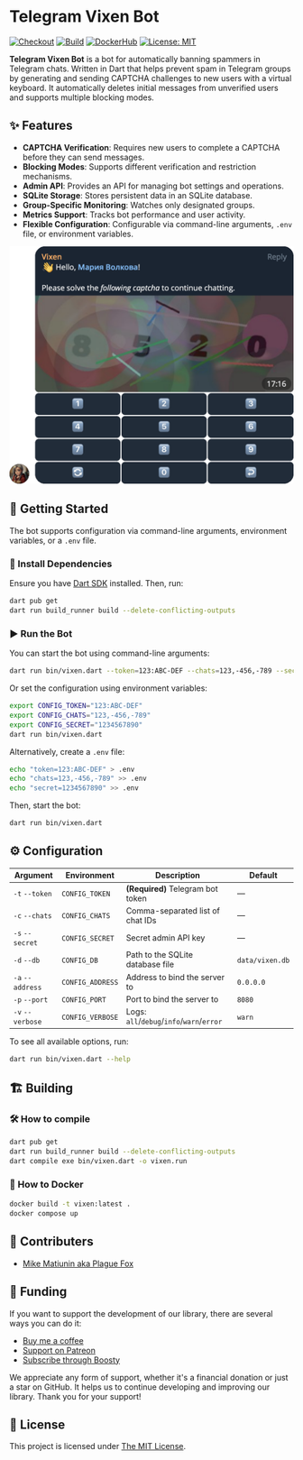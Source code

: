 # Telegram Vixen Bot

[![Checkout](https://github.com/PlugFox/vixen/actions/workflows/checkout.yml/badge.svg)](https://github.com/PlugFox/vixen/actions)
[![Build](https://github.com/PlugFox/vixen/actions/workflows/build.yml/badge.svg)](https://github.com/PlugFox/vixen/actions)
[![DockerHub](https://img.shields.io/docker/pulls/plugfox/vixen)](https://hub.docker.com/r/plugfox/vixen)
[![License: MIT](https://img.shields.io/badge/license-MIT-purple.svg)](https://opensource.org/licenses/MIT)

**Telegram Vixen Bot** is a bot for automatically banning spammers in Telegram chats.
Written in Dart that helps prevent spam in Telegram groups
by generating and sending CAPTCHA challenges to new users with a virtual keyboard.
It automatically deletes initial messages from unverified users and supports multiple blocking modes.

## ✨ Features

- **CAPTCHA Verification**: Requires new users to complete a CAPTCHA before they can send messages.
- **Blocking Modes**: Supports different verification and restriction mechanisms.
- **Admin API**: Provides an API for managing bot settings and operations.
- **SQLite Storage**: Stores persistent data in an SQLite database.
- **Group-Specific Monitoring**: Watches only designated groups.
- **Metrics Support**: Tracks bot performance and user activity.
- **Flexible Configuration**: Configurable via command-line arguments, `.env` file, or environment variables.

![](.img/captcha_1.webp)

## 🚀 Getting Started

The bot supports configuration via command-line arguments, environment variables, or a `.env` file.

### 🔧 Install Dependencies

Ensure you have [Dart SDK](https://dart.dev/get-dart) installed. Then, run:

```sh
dart pub get
dart run build_runner build --delete-conflicting-outputs
```

### ▶ Run the Bot

You can start the bot using command-line arguments:

```sh
dart run bin/vixen.dart --token=123:ABC-DEF --chats=123,-456,-789 --secret=1234567890
```

Or set the configuration using environment variables:

```sh
export CONFIG_TOKEN="123:ABC-DEF"
export CONFIG_CHATS="123,-456,-789"
export CONFIG_SECRET="1234567890"
dart run bin/vixen.dart
```

Alternatively, create a `.env` file:

```sh
echo "token=123:ABC-DEF" > .env
echo "chats=123,-456,-789" >> .env
echo "secret=1234567890" >> .env
```

Then, start the bot:

```sh
dart run bin/vixen.dart
```

## ⚙️ Configuration

| Argument         | Environment      | Description                               | Default         |
| ---------------- | ---------------- | ----------------------------------------- | --------------- |
| `-t` `--token`   | `CONFIG_TOKEN`   | **(Required)** Telegram bot token         | —               |
| `-c` `--chats`   | `CONFIG_CHATS`   | Comma-separated list of chat IDs          | —               |
| `-s` `--secret`  | `CONFIG_SECRET`  | Secret admin API key                      | —               |
| `-d` `--db`      | `CONFIG_DB`      | Path to the SQLite database file          | `data/vixen.db` |
| `-a` `--address` | `CONFIG_ADDRESS` | Address to bind the server to             | `0.0.0.0`       |
| `-p` `--port`    | `CONFIG_PORT`    | Port to bind the server to                | `8080`          |
| `-v` `--verbose` | `CONFIG_VERBOSE` | Logs: `all`/`debug`/`info`/`warn`/`error` | `warn`          |

To see all available options, run:

```sh
dart run bin/vixen.dart --help
```

## 🏗️ Building

### 🛠️ How to compile

```sh
dart pub get
dart run build_runner build --delete-conflicting-outputs
dart compile exe bin/vixen.dart -o vixen.run
```

### 🐋 How to Docker

```sh
docker build -t vixen:latest .
docker compose up
```

## 📝 Contributers

- [Mike Matiunin aka Plague Fox](https://plugfox.dev)

## 🤝 Funding

If you want to support the development of our library, there are several ways you can do it:

- [Buy me a coffee](https://www.buymeacoffee.com/plugfox)
- [Support on Patreon](https://www.patreon.com/plugfox)
- [Subscribe through Boosty](https://boosty.to/plugfox)

We appreciate any form of support, whether it's a financial donation or just a star on GitHub. It helps us to continue developing and improving our library. Thank you for your support!

## 📜 License

This project is licensed under [The MIT License](https://opensource.org/licenses/MIT).
